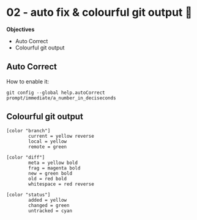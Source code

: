 # 02 - auto fix & colourful git output :rainbow:

**Objectives**

- Auto Correct
- Colourful git output

## Auto Correct

How to enable it:

```shell
git config --global help.autoCorrect prompt/immediate/a_number_in_deciseconds
```

## Colourful git output

```shell
[color "branch"]
        current = yellow reverse
        local = yellow
        remote = green

[color "diff"]
        meta = yellow bold
        frag = magenta bold
        new = green bold
        old = red bold
        whitespace = red reverse

[color "status"]
        added = yellow
        changed = green
        untracked = cyan
```